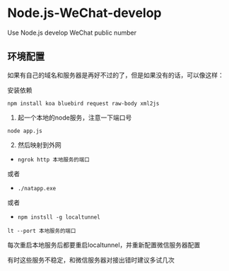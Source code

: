 # Node.js-WeChat-develop
Use Node.js develop WeChat public number

## 环境配置

如果有自己的域名和服务器是再好不过的了，但是如果没有的话，可以像这样：

安装依赖

`npm install koa bluebird request raw-body xml2js`

1. 起一个本地的node服务，注意一下端口号

`node app.js`

2. 然后映射到外网

- `ngrok http 本地服务的端口`

或者

- `./natapp.exe`

或者

- `npm instsll -g localtunnel`

`lt --port 本地服务的端口`

每次重启本地服务后都要重启localtunnel，并重新配置微信服务器配置

有时这些服务不稳定，和微信服务器对接出错时建议多试几次
